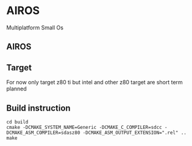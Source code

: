 # AIROS
Multiplatform Small Os
## AIROS

## Target
For now only target z80 ti but intel and other z80 target are short term planned

## Build instruction
```mkdir build  
cd build  
cmake -DCMAKE_SYSTEM_NAME=Generic -DCMAKE_C_COMPILER=sdcc -DCMAKE_ASM_COMPILER=sdasz80 -DCMAKE_ASM_OUTPUT_EXTENSION=".rel" ..  
make  
```
